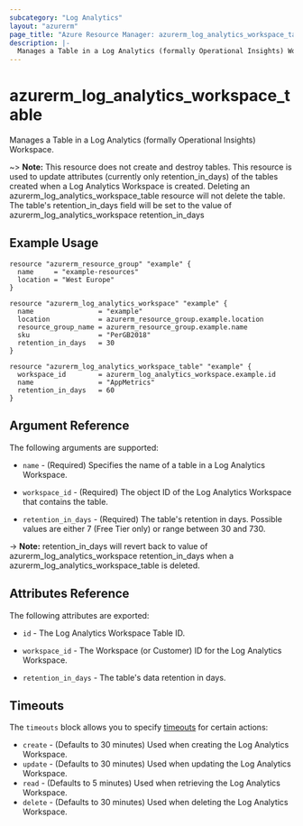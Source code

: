 ```yaml
---
subcategory: "Log Analytics"
layout: "azurerm"
page_title: "Azure Resource Manager: azurerm_log_analytics_workspace_table"
description: |-
  Manages a Table in a Log Analytics (formally Operational Insights) Workspace.
---
```


# azurerm_log_analytics_workspace_table

Manages a Table in a Log Analytics (formally Operational Insights) Workspace.

~> **Note:** This resource does not create and destroy tables. This resource is used to update attributes (currently only retention_in_days) of the tables created when a Log Analytics Workspace is created. Deleting an azurerm_log_analytics_workspace_table resource will not delete the table. The table's retention_in_days
field will be set to the value of azurerm_log_analytics_workspace retention_in_days

## Example Usage

```hcl
resource "azurerm_resource_group" "example" {
  name     = "example-resources"
  location = "West Europe"
}

resource "azurerm_log_analytics_workspace" "example" {
  name                = "example"
  location            = azurerm_resource_group.example.location
  resource_group_name = azurerm_resource_group.example.name
  sku                 = "PerGB2018"
  retention_in_days   = 30
}

resource "azurerm_log_analytics_workspace_table" "example" {
  workspace_id        = azurerm_log_analytics_workspace.example.id
  name                = "AppMetrics"
  retention_in_days   = 60
}
```

## Argument Reference

The following arguments are supported:

* `name` - (Required) Specifies the name of a table in a Log Analytics Workspace.

* `workspace_id` - (Required) The object ID of the Log Analytics Workspace that contains the table.

* `retention_in_days` - (Required) The table's retention in days. Possible values are either 7 (Free Tier only) or range between 30 and 730.

-> **Note:** retention_in_days will revert back to value of azurerm_log_analytics_workspace retention_in_days when a azurerm_log_analytics_workspace_table is deleted.

## Attributes Reference

The following attributes are exported:

* `id` - The Log Analytics Workspace Table ID.

* `workspace_id` - The Workspace (or Customer) ID for the Log Analytics Workspace.

* `retention_in_days` - The table's data retention in days.

## Timeouts

The `timeouts` block allows you to specify [timeouts](https://www.terraform.io/docs/configuration/resources.html#timeouts) for certain actions:

* `create` - (Defaults to 30 minutes) Used when creating the Log Analytics Workspace.
* `update` - (Defaults to 30 minutes) Used when updating the Log Analytics Workspace.
* `read` - (Defaults to 5 minutes) Used when retrieving the Log Analytics Workspace.
* `delete` - (Defaults to 30 minutes) Used when deleting the Log Analytics Workspace.
